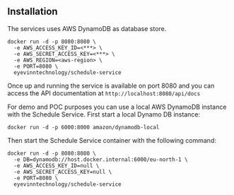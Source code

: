 ## Installation

The services uses AWS DynamoDB as database store.

```
docker run -d -p 8080:8080 \
  -e AWS_ACCESS_KEY_ID=<***> \
  -e AWS_SECRET_ACCESS_KEY=<***> \
  -e AWS_REGION=<aws-region> \
  -e PORT=8080 \
  eyevinntechnology/schedule-service
```

Once up and running the service is available on port 8080 and you can access the API documentation at `http://localhost:8080/api/docs`

For demo and POC purposes you can use a local AWS DynamoDB instance with the Schedule Service. First start a local Dynamo DB instance:

```
docker run -d -p 6000:8000 amazon/dynamodb-local
```

Then start the Schedule Service container with the following command:

```
docker run -d -p 8080:8080 \
  -e DB=dynamodb://host.docker.internal:6000/eu-north-1 \
  -e AWS_ACCESS_KEY_ID=null \
  -e AWS_SECRET_ACCESS_KEY=null \
  -e PORT=8080 \
  eyevinntechnology/schedule-service
```
